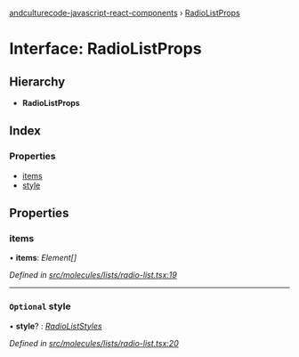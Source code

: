 [andculturecode-javascript-react-components](../README.md) › [RadioListProps](radiolistprops.md)

# Interface: RadioListProps

## Hierarchy

* **RadioListProps**

## Index

### Properties

* [items](radiolistprops.md#items)
* [style](radiolistprops.md#optional-style)

## Properties

###  items

• **items**: *Element[]*

*Defined in [src/molecules/lists/radio-list.tsx:19](https://github.com/phess101/AndcultureCode.JavaScript.React.Components/blob/5fd6ba2/src/molecules/lists/radio-list.tsx#L19)*

___

### `Optional` style

• **style**? : *[RadioListStyles](../enums/radioliststyles.md)*

*Defined in [src/molecules/lists/radio-list.tsx:20](https://github.com/phess101/AndcultureCode.JavaScript.React.Components/blob/5fd6ba2/src/molecules/lists/radio-list.tsx#L20)*
